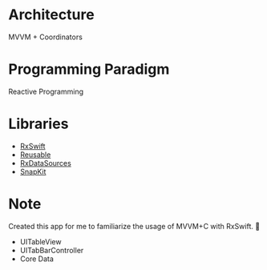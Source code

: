 # Architecture

MVVM + Coordinators

# Programming Paradigm

Reactive Programming

# Libraries

* [RxSwift](https://github.com/ReactiveX/RxSwift)
* [Reusable](https://github.com/AliSoftware/Reusable)
* [RxDataSources](https://github.com/RxSwiftCommunity/RxDataSources)
* [SnapKit](https://github.com/SnapKit/SnapKit)


# Note

Created this app for me to familiarize the usage of MVVM+C with RxSwift.
:slightly_smiling_face:

* UITableView
* UITabBarController
* Core Data

